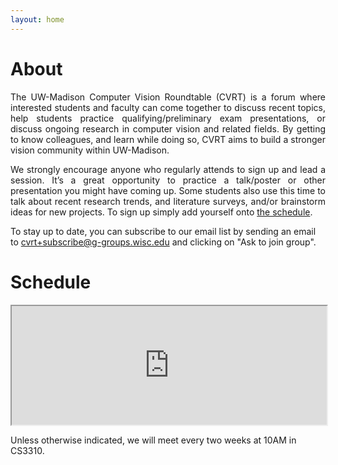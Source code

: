 ```yaml
---
layout: home
---
```


<h1>About</h1>

<p style="text-align: justify;">
The UW-Madison Computer Vision Roundtable (CVRT) is a forum where interested students and faculty can come together to discuss recent topics, help students practice qualifying/preliminary exam presentations, or discuss ongoing research in computer vision and related fields. By getting to know colleagues, and learn while doing so, CVRT aims to build a stronger vision community within UW-Madison.
</p>

<p style="text-align: justify;">
We strongly encourage anyone who regularly attends to sign up and lead a session. It’s a great opportunity to practice a talk/poster or other presentation you might have coming up. Some students also use this time to talk about recent research trends, and literature surveys, and/or brainstorm ideas for new projects.  To sign up simply add yourself onto <a href="https://docs.google.com/spreadsheets/d/14O6ktC3slUAM8zMI895m5Pitiq-QgFEOxtuP9723BRE/edit?usp=sharing">the schedule</a>.
</p>

<p>
To stay up to date, you can subscribe to our email list by sending an email to <a class="u-email" href="mailto:cvrt+subscribe@g-groups.wisc.edu">cvrt+subscribe@g-groups.wisc.edu</a> and clicking on "Ask to join group".
</p>

<h1>Schedule</h1>
<iframe style="height: 190px; width:100%;" src="https://docs.google.com/spreadsheets/d/e/2PACX-1vS65reRTGgIslNvpmP-kzqKZulxcrnwZ9iJAudDSdmhiHpdY-2FvZVgvgDkmI12WqAaKnAk1GBciEQk/pubhtml?gid=1265224529&amp;single=true&amp;widget=false&amp;headers=false&amp;chrome=false&amp;range=B2:E9">
</iframe>

<p> Unless otherwise indicated, we will meet every two weeks at 10AM in CS3310. </p>
